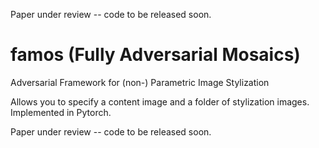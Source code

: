 Paper under review -- code to be released soon.

# famos (Fully Adversarial Mosaics)
Adversarial Framework for (non-) Parametric Image Stylization

Allows you to specify a content image and a folder of stylization images.
Implemented in Pytorch.

Paper under review -- code to be released soon.
